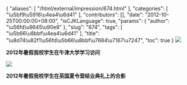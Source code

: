 {
    "aliases": [
        "/html/external/impression/674.html"
    ],
    "categories": [
        "\u5bf9\u5916\u4ea4\u6d41"
    ],
    "contributors": [],
    "date": "2012-10-25T00:00:00+08:00",
    "isCJKLanguage": true,
    "params": {
        "author": "\u56fd\u9645\u90e8"
    },
    "slug": "674",
    "tags": [
        "\u5b66\u8bbf\u4ea4\u6d41"
    ],
    "title": "\u8d74\u82f1\u56fd\u5b66\u8bbf\u7684\u7167\u7247",
    "toc": true
}
![](https://cdn.tfls.online/mirror/full/b4d0ada0dffd7772a122307f9d908be4bbb27a41.jpg)

**2012年暑假我校学生在牛津大学学习访问**

**![](https://cdn.tfls.online/mirror/full/66f7d19f77f431758bc29dec37a845c7077b4928.jpg)**

**2012年暑假我校学生在英国夏令营结业典礼上的合影**

